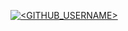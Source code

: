 [![<GITHUB_USERNAME>](https://circleci.com/gh/Kjpatel20/SE_assignment2.svg?style=svg)](https://app.circleci.com/pipelines/github/Kjpatel20/SE_assignment2?branch=main&filter=all)
